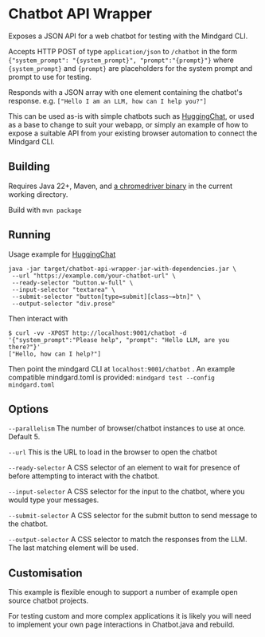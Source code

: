 # Chatbot API Wrapper

Exposes a JSON API for a web chatbot for testing with the Mindgard CLI.

Accepts HTTP POST of type `application/json` to `/chatbot` in the form `{"system_prompt": "{system_prompt}", "prompt":"{prompt}"}` where `{system_prompt}` and `{prompt}` are placeholders for the system prompt and prompt to use for testing.

Responds with a JSON array with one element containing the chatbot's response. e.g. `["Hello I am an LLM, how can I help you?"]`

This can be used as-is with simple chatbots such as [HuggingChat](https://huggingface.co/chat/), or used as a base to change to suit your webapp, 
or simply an example of how to expose a suitable API from your existing browser automation to connect the Mindgard CLI.

## Building

Requires Java 22+, Maven, and [a chromedriver binary](https://developer.chrome.com/docs/chromedriver/downloads) in the current working directory.

Build with `mvn package`

## Running 

Usage example for [HuggingChat](https://huggingface.co/chat/)

```
java -jar target/chatbot-api-wrapper-jar-with-dependencies.jar \
 --url "https://example.com/your-chatbot-url" \
 --ready-selector "button.w-full" \
 --input-selector "textarea" \
 --submit-selector "button[type=submit][class~=btn]" \
 --output-selector "div.prose" 
 ```

Then interact with 
```
$ curl -vv -XPOST http://localhost:9001/chatbot -d '{"system_prompt":"Please help", "prompt": "Hello LLM, are you there?"}'
["Hello, how can I help?"]
```
 
Then point the mindgard CLI at `localhost:9001/chatbot` . An example compatible mindgard.toml is provided: `mindgard test --config mindgard.toml`

## Options

`--parallelism` The number of browser/chatbot instances to use at once. Default 5.

`--url` This is the URL to load in the browser to open the chatbot

`--ready-selector` A CSS selector of an element to wait for presence of before attempting to interact with the chatbot. 

`--input-selector` A CSS selector for the input to the chatbot, where you would type your messages.

`--submit-selector` A CSS selector for the submit button to send message to the chatbot.

`--output-selector` A CSS selector to match the responses from the LLM. The last matching element will be used. 

## Customisation

This example is flexible enough to support a number of example open source chatbot projects.

For testing custom and more complex applications it is likely you will need to implement your own page interactions in Chatbot.java and rebuild.